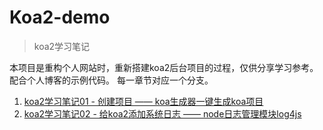 # Koa2-demo

> koa2学习笔记

本项目是重构个人网站时，重新搭建koa2后台项目的过程，仅供分享学习参考。
配合个人博客的示例代码。 每一章节对应一个分支。


 1. [koa2学习笔记01 - 创建项目 —— koa生成器一键生成koa项目](https://blog.csdn.net/HoChine/article/details/88988000)
 2. [koa2学习笔记02 - 给koa2添加系统日志 —— node日志管理模块log4js](https://blog.csdn.net/HoChine/article/details/89003638)


